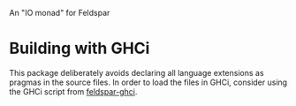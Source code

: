 An "IO monad" for Feldspar



# Building with GHCi

This package deliberately avoids declaring all language extensions as pragmas in the source files. In order to load the files in GHCi, consider using the GHCi script from [feldspar-ghci](https://github.com/emilaxelsson/feldspar-ghci).

